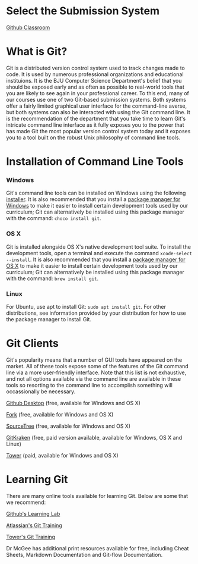 # Select the Submission System

[Github Classroom](github-git.md)

# What is Git?

Git is a distributed version control system used to track changes made to code.  It is used by numerous professional organizations and educational instituions.  It is the BJU Computer Science Department's belief that you should be exposed early and as often as possible to real-world tools that you are likely to see again in your professional career.  To this end, many of our courses use one of two Git-based submission systems.  Both systems offer a fairly limited graphical user interface for the command-line averse, but both systems can also be interacted with using the Git command line.  It is the recommendation of the department that you take time to learn Git's intricate command line interface as it fully exposes you to the power that has made Git the most popular version control system today and it exposes you to a tool built on the robust Unix philosophy of command line tools.

# Installation of Command Line Tools

### Windows

Git's command line tools can be installed on Windows using the following [installer](https://git-scm.com/download/win). It is also recommended that you install a [package manager for Windows](https://chocolatey.org/) to make it easier to install certain development tools used by our curriculum; Git can alternatively be installed using this package manager with the command: `choco install git`.

### OS X

Git is installed alongside OS X's native development tool suite.  To install the development tools, open a terminal and execute the command `xcode-select --install`.  It is also recommended that you install a [package manager for OS X](https://brew.sh/) to make it easier to install certain development tools used by our curriculum; Git can alternatively be installed using this package manager with the command: `brew install git`.

### Linux

For Ubuntu, use apt to install Git: `sudo apt install git`.  For other distributions, see information provided by your distribution for how to use the package manager to install Git.

# Git Clients

Git's popularity means that a number of GUI tools have appeared on the market.  All of these tools expose some of the features of the Git command line via a more user-friendly interface.  Note that this list is not exhaustive, and not all options available via the command line are available in these tools so resorting to the command line to accomplish something will occassionally be necessary.

[Github Desktop](https://desktop.github.com/) (free, available for Windows and OS X)

[Fork](https://git-fork.com/) (free, available for Windows and OS X)

[SourceTree](https://www.sourcetreeapp.com/) (free, available for Windows and OS X)

[GitKraken](https://www.gitkraken.com/) (free, paid version available, available for Windows, OS X and Linux)

[Tower](https://www.git-tower.com/) (paid, available for Windows and OS X)

# Learning Git

There are many online tools available for learning Git.  Below are some that we recommend:

[Github's Learning Lab](https://lab.github.com/)

[Atlassian's Git Training](https://www.atlassian.com/git)

[Tower's Git Training](https://www.git-tower.com/learn/)

Dr McGee has additional print resources available for free, including Cheat Sheets, Markdown Documentation and Git-flow Documentation.

